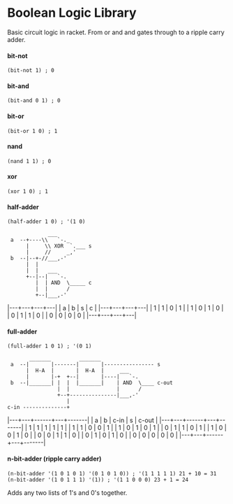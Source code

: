 # Boolean Logic Library
Basic circuit logic in racket. From or and and gates through to a ripple carry adder.

#### bit-not
`(bit-not 1) ; 0`

#### bit-and
`(bit-and 0 1) ; 0`

#### bit-or
`(bit-or 1 0) ; 1`

#### nand
`(nand 1 1) ; 0`

#### xor
`(xor 1 0) ; 1`

#### half-adder
`(half-adder 1 0) ; '(1 0)`

```
             ___
 a  --+----\\   `-._
      |     \\ XOR  `.___ s
      |     //     _,'
 b  --|--+-//___,-'
      |  |
      |  |   ___
      +--|--|   `-.      
         |  | AND  \_____ c
         |  |      /
         +--|___,-'
```

|---+---+---+---|
| a | b | s | c |
|---+---+---+---|
| 1 | 1 | 0 | 1 |
| 1 | 0 | 1 | 0 |
| 0 | 1 | 1 | 0 |
| 0 | 0 | 0 | 0 |
|---+---+---+---|

#### full-adder
`(full-adder 1 0 1) ; '(0 1)`
```
       _______         _______
 a  --|       |-------|       |---------------- s
      |  H-A  |       |  H-A  |     ___
      |       |-+  +--|       |----|   `-. 
 b  --|_______| |  |  |_______|    | AND  \____ c-out
                |  |               |      /
                +--+---------------|___,-'
                   |
c-in --------------+
```

|---+---+------+---+-------|
| a | b | c-in | s | c-out |
|---+---+------+---+-------|
| 1 | 1 | 1    | 1 | 1     |
| 1 | 1 | 0    | 0 | 1     |
| 1 | 0 | 1    | 0 | 1     |
| 0 | 1 | 1    | 0 | 1     |
| 1 | 0 | 0    | 1 | 0     |
| 0 | 0 | 1    | 1 | 0     |
| 0 | 1 | 0    | 1 | 0     |
| 0 | 0 | 0    | 0 | 0     |
|---+---+------+---+-------|

#### n-bit-adder (ripple carry adder)
`(n-bit-adder '(1 0 1 0 1) '(0 1 0 1 0)) ; '(1 1 1 1 1) 21 + 10 = 31`
`(n-bit-adder '(1 0 1 1 1) '(1)) ; '(1 1 0 0 0) 23 + 1 = 24`

Adds any two lists of 1's and 0's together.
